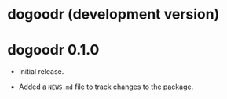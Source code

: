 # dogoodr (development version)

# dogoodr 0.1.0

* Initial release.

* Added a `NEWS.md` file to track changes to the package.
